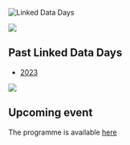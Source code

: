 ![Linked Data Days](/static-assets/img/linked-data-days.png)
  
![   ](/static-assets/img/white-space-2.jpg)

## Past Linked Data Days

* [2023](/community/linked-data-day-2023/)

  
![   ](/static-assets/img/white-space-2.jpg)
## Upcoming event
The programme is available [here](/linked-data-day/)

